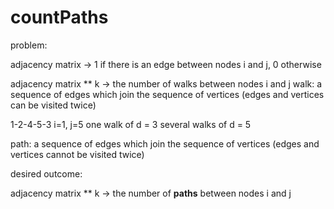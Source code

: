 # countPaths

problem:

adjacency matrix -> 1 if there is an edge between nodes i and j, 0 otherwise

adjacency matrix ** k -> the number of walks between nodes i and j
walk: a sequence of edges which join the sequence of vertices (edges and vertices can be visited twice)

1-2-4-5-3
i=1, j=5
one walk of d = 3
several walks of d = 5

path: a sequence of edges which join the sequence of vertices (edges and vertices cannot be visited twice)

desired outcome:

adjacency matrix ** k -> the number of **paths** between nodes i and j
